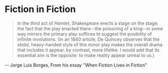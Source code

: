 # Fiction in Fiction

> In the third act of _Hamlet_, Shakespeare erects a stage on the stage; the
fact that the play enacted there--the poisoning of a king--in some way mirrors
the primary play suffices to suggest the posibility of infinite involutions.
(In an 1840 article, De Quincey observes that the stolid, heavy-handed style
of this minor play makes the overall drama that includes it appear, by
contrast, more lifelike. I would add that its essential aim is the opposite:
to make reality appear unreal to us.)

-- Jorge Luis Borges, From his essay "When Fiction Lives in Fiction"

